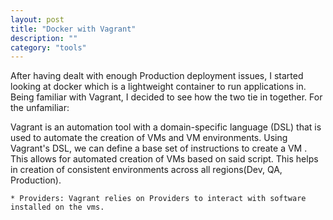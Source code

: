 ```yaml
---
layout: post
title: "Docker with Vagrant"
description: ""
category: "tools"
---
```


After having dealt with enough Production deployment issues, I started looking at docker which is a lightweight container to run applications in. 
Being familiar with Vagrant, I decided to see how the two tie in together.
For the unfamiliar:

Vagrant is an automation tool with a domain-specific language (DSL) that is used 
to automate the creation of VMs and VM environments.
Using Vagrant's DSL, we can define a base set of instructions to create a VM .
This allows for automated creation of VMs based on said script. 
This helps in creation of consistent environments across all regions(Dev, QA, Production).


	* Providers: Vagrant relies on Providers to interact with software installed on the vms.
